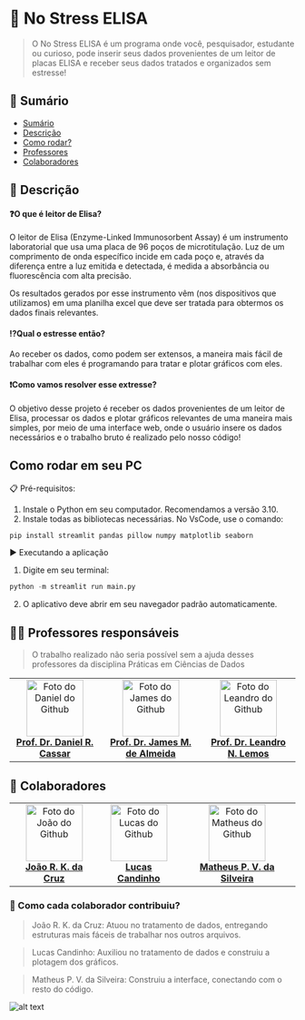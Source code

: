 # 🔬 No Stress ELISA
> O No Stress ELISA é um programa onde você, pesquisador, estudante ou curioso, pode inserir seus dados provenientes de um leitor de placas ELISA e receber seus dados tratados e organizados sem estresse!

<!------------------------------------>

## 🔎 Sumário

- [Sumário](#🔎-sumário)
- [Descrição](#-descrição)
- [Como rodar?](#como-rodar-em-seu-pc)
- [Professores](#-professores-responsáveis)
- [Colaboradores](#-colaboradores)

<!------------------------------------>

## 📝 Descrição
#### ❓O que é leitor de Elisa?
O leitor de Elisa (Enzyme-Linked Immunosorbent Assay) é um instrumento laboratorial que usa uma placa de 96 poços de microtitulação. Luz de um comprimento de onda específico incide em cada poço e, através da diferença entre a luz emitida e detectada, é medida a absorbância ou fluorescência com alta precisão.

Os resultados gerados por esse instrumento vêm (nos dispositivos que utilizamos) em uma planilha excel que deve ser tratada para obtermos os dados finais relevantes.

#### ⁉️Qual o estresse então?

Ao receber os dados, como podem ser extensos, a maneira mais fácil de trabalhar com eles é programando para tratar e plotar gráficos com eles.

#### ❗Como vamos resolver esse extresse?

O objetivo desse projeto é receber os dados provenientes de um leitor de Elisa, processar os dados e plotar gráficos relevantes de uma maneira mais simples, por meio de uma interface web, onde o usuário insere os dados necessários e o trabalho bruto é realizado pelo nosso código!

## Como rodar em seu PC
📋 Pré-requisitos:

1. Instale o Python em seu computador. Recomendamos a versão 3.10.
2. Instale todas as bibliotecas necessárias. No VsCode, use o comando:
```python
pip install streamlit pandas pillow numpy matplotlib seaborn
```
▶️ Executando a aplicação
1. Digite em seu terminal:
```python
python -m streamlit run main.py
```
2. O aplicativo deve abrir em seu navegador padrão automaticamente.

## 👨‍🏫 Professores responsáveis

> O trabalho realizado não seria possível sem a ajuda desses professores da disciplina Práticas em Ciências de Dados

<table>
  <tr>
    <td align="center">
      <a href="#" title="Prof. Daniel R. Cassar">
        <img src="https://avatars.githubusercontent.com/u/9871905?v=4" width="100px;" alt="Foto do Daniel do Github"/><br>
          <a href="https://github.com/drcassar"><b>Prof. Dr. Daniel R. Cassar<b></a>
      </a>
    </td>
    <td align="center">
      <a href="#" title="Prof. James M. de Almeida">
        <img src="https://avatars.githubusercontent.com/u/108157661?v=4" width="100px;" alt="Foto do James do Github"/><br>
          <a href="https://github.com/jamesmalmeida"><b>Prof. Dr. James M. de Almeida<b></a>
      </a>
    </td>
    <td align="center">
      <a href="#" title="Prof. Leandro N. Lemos">
        <img src="https://avatars.githubusercontent.com/u/1894434?v=4" width="100px;" alt="Foto do Leandro do Github"/><br>
          <a href="https://github.com/Velky2"><b>Prof. Dr. Leandro N. Lemos<b></a>
      </a>
    </td>
  </tr>
</table>

## 🤝 Colaboradores

<table>
  <tr>
    <td align="center">
      <a href="#" title="João R. K. da Cruz">
        <img src="https://avatars.githubusercontent.com/u/208799375?v=4" width="100px;" alt="Foto do João do Github"/><br>
          <a href="https://github.com/RobertJbkc"><b>João R. K. da Cruz<b></a>
      </a>
    </td>
    <td align="center">
      <a href="#" title="Lucas Candinho">
        <img src="https://avatars.githubusercontent.com/u/149116352?v=4" width="100px;" alt="Foto do Lucas do Github"/><br>
          <a href="https://github.com/LucasCandinho"><b>Lucas Candinho<b></a>
      </a>
    </td>
    <td align="center">
      <a href="#" title="Matheus P. V. da Silveira">
        <img src="https://avatars.githubusercontent.com/u/192454172?v=4" width="100px;" alt="Foto do Matheus do Github"/><br>
          <a href="https://github.com/Velky2"><b>Matheus P. V. da Silveira<b></a>
      </a>
    </td>
  </tr>
</table>

### 💪 Como cada colaborador contribuiu?

> João R. K. da Cruz: Atuou no tratamento de dados, entregando estruturas mais fáceis de trabalhar nos outros arquivos.

> Lucas Candinho: Auxiliou no tratamento de dados e construiu a plotagem dos gráficos.

> Matheus P. V. da Silveira: Construiu a interface, conectando com o resto do código.





![alt text](https://ilum.cnpem.br/wp-content/uploads/2023/01/Ilum_800px-1536x287.png "Logo da Ilum completa")

<!------------------------------------>

